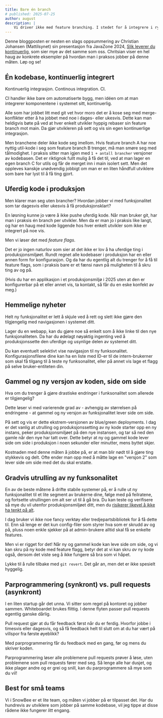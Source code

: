 ```yaml
---
title: Bare én branch
# published: 2025-07-25
author: august
description: |
    Vi driver ikke med feature branching. I stedet for å integrere i rykk og napp, og ha dager eller uker gamle git-brancher som lever sine egne liv, integrerer vi kontinuerlig.
---
```


Denne bloggposten er nesten en slags oppsummering av Christian Johansen (Mattilsynet) sin presentasjon fra JavaZone 2024, [Slik leverer du kontinuerlig](https://2024.javazone.no/program/944da7b7-9c3f-414a-8368-e0d21be9aba3), som sier mye av det samme som oss. Chritsian viser en hel haug av konkrete eksempler på hvordan man i praksos jobber på denne måten. Løp og se!

## Én kodebase, kontinuerlig integrert

Kontinuerlig integrasjon. Continous integration. CI. 

CI handler ikke bare om automatiserte bygg, men idéen om at man integrerer komponentene i systemet sitt, kontinuerlig.

Alle som har jobbet litt med git vet hvor moro det er å kose seg med merge-konflikter etter å ha jobbet med noe i dages- eller ukesvis. Dette kan man heldigvis bøte på ved at hver enkelt utvikler hyppig rebaser sin feature branch mot main. Da gjør utvikleren på sett og vis sin egen kontinuerlige integrasjon.

Men branchene deler ikke kode seg imellom. Hvis feature branch A har noe nyttig util-kode i seg som feature branch B trenger, må man smøre seg med tålmodighet. I praksis sitter man igjen med `1 + antall brancher` versjoner av kodebasen. Det er riktignok fullt mulig å få det til, ved at man lager en egen branch C for utils og får de merget inn i main isolert sett. Men det oppleves kanskje unødvendig jobbigt om man er en liten håndfull utviklere som bare har lyst til å få ting gjort.

## Uferdig kode i produksjon

Men klarer man seg uten brancher? Hvordan jobber vi med funksjonalitet som tar dagesvis eller ukesvis å få produksjonsklart?

En løsning kunne jo være å ikke pushe uferdig kode. Når man bruker git, har man i praksis én branch per utvikler. Men da er man jo i praksis like langt, og har en haug med kode liggende hos hver enkelt utvikler som ikke er integrert på noe vis.

Men vi løser det med *feature flags*.

Det er jo ingen naturlov som sier at det ikke er lov å ha uferdige ting i produksjonsmiljøet. Rundt regnet alle kodebaser i produksjon har en eller annen form for konfigurasjon. Og da har du egentlig alt du trenger for å få til feature flags, som i praksis bare er et fænsi navn på muligheten til å skru ting av og på.

(Hvis du har en applikasjon i et produksjonsmiljø i 2025 uten at den er konfigurerbar på et eller annet vis, ta kontakt, så får du en eske konfekt av meg.)

## Hemmelige nyheter

Helt ny funksjonalitet er lett å skjule ved å rett og slett ikke gjøre den tilgjengelig med navigasjonen i systemet ditt. 

Lager du en webapp, kan du gjøre noe så enkelt som å ikke linke til den nye funksjonaliteten. Da har du ødelagt nøyaktig ingenting ved å produksjonssette den uferdige og usynlige delen av systemet ditt.

Du kan eventuelt selektivt vise navigasjon til ny funksonalitet. Konfigurasjonsfilene dine kan ha en liste med ID-er til de intern-brukerner som skal få tilgang til å teste ny funksonalitet, eller på annet vis lage et flagg på selve bruker-entiteten din.

## Gammel og ny versjon av koden, side om side

Hva om du trenger å gjøre drastiske endringer i funksonalitet som allerede er tilgjengelig?

Dette løser vi med varierende grad av - avhengig av størrelsen på endringene - at gammel og ny versjon av funksjonalitet lever side om side.

På sett og vis er dette ekstrem-versjonen av blue/green deployments. I dag er det vanlig at utrulling og produksjonssetting av ny kode starter opp en ny instans, peker produksjonsmiljøet på den nye instansen, og tar så ned den gamle når den nye har tatt over. Dette betyr at ny og gammel kode lever side om side i produksjon i noen sekunder eller minutter, mens byttet skjer.

Kostnaden med denne måten å jobbe på, er at man blir nødt til å gjøre ting stykkevis og delt. Ofte ender man opp med å måtte lage en "versjon 2" som lever side om side med det du skal erstatte. 


## Gradvis utrulling av ny funksonalitet

En av de beste måtene å drifte stabile systemer på, er å rulle ut ny funksjonalitet til et lite segment av brukerne dine, følge med på feilratene, og fortsette utrullingen om alt ser ut til å gå bra. Du kan teste og verifisere så mye du vil utenfor produksjonsmiljøet ditt, men du [risikerer likevel å ikke ha tenkt på alt](https://x.com/TimSweeneyEpic/status/1190383627340783618).

I dag bruker vi ikke noe fancy verktøy eller tredjepartsbibliotek for å få dette til. Enn så lenge er det kun config-filer som styrer hva som er skrudd av og på, pluss noen enkle sjekker på at admin-brukere alltid skal få se enkelte features.

Men vi er rigget for det! Når ny og gammel kode kan leve side om side, og vi kan skru på ny kode med feature flagg, betyr det at vi kan skru *av* ny kode også, dersom det viste seg å ikke fungere så bra som vi håpet.

Lykke til å rulle tilbake med `git revert`. Det går an, men det er ikke spesielt hyggelig.

## Parprogrammering (synkront) vs. pull requests (asynkront)

I en liten startup går det unna. Vi sitter som regel på kontoret og jobber sammen. Whiteboardet brukes flittig. I denne flyten passer pull requests egentlig ganske dårlig.

Pull request gjør at du får feedback først når du er ferdig. Hvorfor jobbe i timesvis eller dagesvis, og så få feedback helt til slutt om at du har vært på villspor fra første øyeblikk?

Med parprogrammering får du feedback med en gang, før og mens du skriver koden.

Parprogrammering løser alle problemene pull requests prøver å løse, uten problemene som pull requests fører med seg. Så lenge alle har dusjet, og ikke plager andre og er grei og snill, kan du parprogrammere så mye som du vil!

## Best for små teams

Vi i SnowBee er et lite team, og måten vi jobber på er tilpasset det. Har du hundrevis av utviklere som jobber på samme kodebase, vil jeg tippe at disse rådene ikke fungerer *litt* engang.